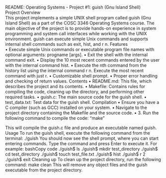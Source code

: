 README: Operating Systems - Project #1: guish (Gnu Island Shell) <br>
Project Overview<br>
This project implements a simple UNIX shell program called guish (Gnu Island Shell) as a part of the COSC 3346 Operating Systems course. The main objective of the project is to provide hands-on experience in system programming and system call interfaces while working with the UNIX environment. guish can execute simple Unix commands and supports internal shell commands such as exit, hist, and r n.
Features <br>
	•	Execute simple Unix commands or executable program file names with optional arguments: progname [args].
	•	Exit the shell with the internal command exit.
	•	Display the 10 most recent commands entered by the user with the internal command hist.
	•	Execute the nth command from the history list using the internal command r n. Execute the most recent command with just r.
	•	Customizable shell prompt.
	•	Proper error handling and checking of return values.
Contents
	•	README.md: This file, which describes the project and its contents.
	•	Makefile: Contains rules for compiling the code, cleaning up the directory, and performing other required tasks.
	•	guish.c: The main source code for the guish shell.
	•	test_data.txt: Test data for the guish shell.
Compilation
	•	Ensure you have a C compiler (such as GCC) installed on your system.
	•	Navigate to the project directory containing the Makefile and the source code. 
	•	3. Run the following command to compile the code: “make”

This will compile the guish.c file and produce an executable named guish.
Usage
To run the guish shell, execute the following command from the terminal:
./guish 
You should now see the shell prompt, where you can start entering commands. Type the command and press Enter to execute it. For example:
bashCopy code
./guish$ ls ./guish$ mkdir test_directory ./guish$ cd test_directory ./guish$ touch test_file.txt ./guish$ hist ./guish$ r 2 ./guish$ exit 
Cleaning up
To clean up the project directory, run the following command:
make clean 
This will remove any object files and the guish executable from the project directory.
 

